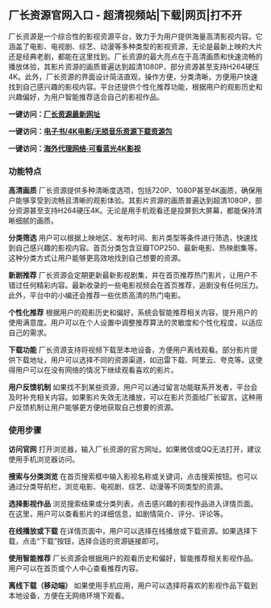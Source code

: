 <h2>厂长资源官网入口 - 超清视频站|下载|网页|打不开</h2>
<p>厂长资源是一个综合性的影视资源平台，致力于为用户提供海量高清影视内容。它涵盖了电影、电视剧、综艺、动漫等多种类型的影视资源，无论是最新上映的大片还是经典老剧，都能在这里找到。厂长资源的最大亮点在于高清画质和快速流畅的播放体验，其影片资源的画质普遍达到超清1080P，部分资源甚至支持H264硬压4K。此外，厂长资源的界面设计简洁直观，操作方便，分类清晰，方便用户快速找到自己感兴趣的影视内容。平台还提供个性化推荐功能，根据用户的观影历史和兴趣偏好，为用户智能推荐适合自己的影视作品。</p>
<p><strong>一键访问：</strong><a href="https://www.imi123.cn/sites/5918.html" target="_blank"><strong>厂长资源最新网址</strong></a></p>
<p><strong>一键访问：</strong><a href="https://wangpanziyuan.pages.dev/" target="_blank"><strong>电子书/4K电影/无损音乐资源下载资源包</strong></a></p>
<p><strong>一键访问：</strong><a href="http://ip.harmonylink.net/share/e82025" target="_blank"><strong>海外代理网络·可看蓝光4K影视</strong></a></p>
<h3><strong>功能特点</strong></h3>
<p><strong>高清画质</strong> 厂长资源提供多种清晰度选项，包括720P、1080P甚至4K画质，确保用户能够享受到流畅且清晰的观影体验。其影片资源的画质普遍达到超清1080P，部分资源甚至支持H264硬压4K。无论是用手机观看还是投屏到大屏幕，都能保持清晰细腻的画质。</p>
<p><strong>分类筛选</strong> 用户可以根据上映地区、发布时间、影片类型等条件进行筛选，快速找到自己感兴趣的影视内容。首页分类包含豆瓣TOP250、最新电影、热映剧集等。这种分类方式让用户能够更高效地找到自己想要的资源。</p>
<p><strong>新剧推荐</strong> 厂长资源会定期更新最新影视剧集，并在首页推荐热门影片，让用户不错过任何精彩内容。最新收录的一些电影视频会在首页推荐，追剧没有任何压力。此外，平台中的小编还会推荐一些优质高清的热门电影。</p>
<p><strong>个性化推荐</strong> 根据用户的观影历史和偏好，系统会智能推荐相关内容，提升用户的使用满意度。用户可以在个人设置中调整推荐算法的灵敏度和个性化程度，以适应自己的需求。</p>
<p><strong>下载功能</strong> 厂长资源支持将视频下载至本地设备，方便用户离线观看。部分影片提供下载地址，用户可以选择不同的资源渠道，如迅雷下载、阿里云、夸克等。这使得用户可以在没有网络的情况下继续观看喜欢的影片。</p>
<p><strong>用户反馈机制</strong> 如果找不到某些资源，用户可以通过留言功能联系开发者，平台会及时补充相关内容。如果影片失效无法播放，可以在影片页面给厂长留言。这种用户反馈机制让用户能够更方便地获取自己想要的资源。</p>
<h3><strong>使用步骤</strong></h3>
<p><strong>访问官网</strong> 打开浏览器，输入厂长资源的官方网址。如果微信或QQ无法打开，建议使用手机浏览器访问。</p>
<p><strong>搜索与分类浏览</strong> 在首页搜索框中输入影视名称或关键词，点击搜索按钮。也可以通过分类导航栏，浏览电影、电视剧、综艺、动漫等不同类型的资源。</p>
<p><strong>选择影视作品</strong> 浏览搜索结果或分类列表，点击感兴趣的影视作品进入详情页面。在这里，用户可以查看影片的详细信息，如剧情简介、评分、评论等。</p>
<p><strong>在线播放或下载</strong> 在详情页面中，用户可以选择在线播放或下载资源。如果选择下载，点击“下载”按钮，选择合适的资源链接即可。</p>
<p><strong>使用智能推荐</strong> 厂长资源会根据用户的观看历史和偏好，智能推荐相关影视作品。用户可以在首页或个人中心查看推荐内容。</p>
<p><strong>离线下载（移动端）</strong> 如果使用手机应用，用户可以选择将喜欢的影视作品下载到本地设备，方便在无网络环境下观看。</p>
